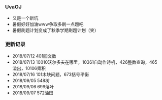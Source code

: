 ### UvaOJ
- 又是一个新坑
- 暑假好好加油www争取多刷一点题吧
- 暑假刷题计划变成了秋季学期刷题计划（笑）

### 更新记录
- 2018/07/12 401回文数
- 2018/07/13 10010沃尔多夫在哪里，10361自动作诗机，426整数查询，465溢出，10106乘积
- 2018/07/16 101木块问题，673括号平衡
- 2018/09/05 548树
- 2018/09/06 699落叶
- 2018/09/07 572油田
